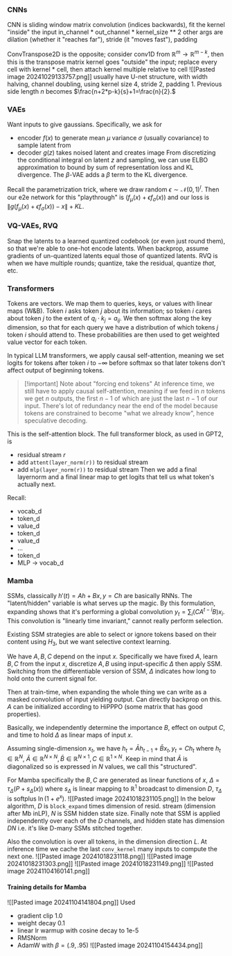 ### CNNs
CNN is sliding window matrix convolution (indices backwards), fit the kernel "inside" the input
in_channel * out_channel * kernel_size ** 2
other args are dilation (whether it "reaches far"), stride (it "moves fast"), padding

ConvTranspose2D is the opposite; consider conv1D from $\mathbb{R}^{m}\to \mathbb{R}^{m-k},$ then this is the transpose matrix
kernel goes "outside" the input; replace every cell with kernel \* cell, then attach kernel multiple relative to cell
![[Pasted image 20241029133757.png]]
usually have U-net structure, with width halving, channel doubling, using kernel size 4, stride 2, padding 1. Previous side length $n$ becomes $\frac{n+2*p-k}{s}+1=\frac{n}{2}.$
### VAEs
Want inputs to give gaussians. Specifically, we ask for
- encoder $f(x)$ to generate mean $\mu$ variance $\sigma$ (usually covariance) to sample latent from
- decoder $g(z)$ takes noised latent and creates image
From discretizing the conditional integral on latent $z$ and sampling, we can use ELBO approximation to bound by sum of representation loss and KL divergence. The $\beta$-VAE adds a $\beta$ term to the KL divergence.

Recall the parametrization trick, where we draw random $\epsilon \sim \mathcal N(0,1)^{l}.$ Then our e2e network for this "playthrough" is $(f_{\mu}(x)+\epsilon f_{\sigma}(x))$ and our loss is $\lVert g(f_{\mu}(x)+\epsilon f_{\sigma}(x))-x \rVert + KL.$
### VQ-VAEs, RVQ
Snap the latents to a learned quantized codebook (or even just round them), so that we're able to one-hot encode latents.
When backprop, assume gradients of un-quantized latents equal those of quantized latents.
RVQ is when we have multiple rounds; quantize, take the residual, quantize *that*, etc.
### Transformers
Tokens are vectors. We map them to queries, keys, or values with linear maps (W&B). Token $i$ asks token $j$ about its information; so token $i$ cares about token $j$ to the extent of $q_{i}\cdot k_{j}=a_{ij}.$ We then softmax along the key dimension, so that for each query we have a distribution of which tokens $j$ token $i$ should attend to. These probabilities are then used to get weighted value vector for each token.

In typical LLM transformers, we apply causal self-attention, meaning we set logits for tokens after token $i$ to $-\infty$ before softmax so that later tokens don't affect output of beginning tokens.
> [!important] Note about "forcing end tokens"
> At inference time, we still have to apply causal self-attention, meaning if we feed in $n$ tokens we get $n$ outputs, the first $n-1$ of which are just the last $n-1$ of our input. There's lot of redundancy near the end of the model because tokens are constrained to become "what we already know", hence speculative decoding.

This is the self-attention block. The full transformer block, as used in GPT2, is
- residual stream $r$
- add `attent(layer_norm(r))` to residual stream
- add `mlp(layer_norm(r))` to residual stream
Then we add a final layernorm and a final linear map to get logits that tell us what token's actually next.

Recall:
- vocab_d
- token_d
- value_d
- token_d
- value_d
- ...
- token_d
- MLP -> vocab_d
### Mamba
SSMs, classically $h'(t)=Ah+Bx, y=Ch$ are basically RNNs. The "latent/hidden" variable is what serves up the magic. By this formulation, expanding shows that it's performing a global convolution $y_{t}=\sum_{i}(CA^{t-i}B)x_{i}.$ This convolution is "linearly time invariant," cannot really perform selection.

Existing SSM strategies are able to select or ignore tokens based on their content using $H_{3},$ but we want selective context learning.

We have $A,B,C$ depend on the input $x$. Specifically we have fixed $A,$ learn $B,C$ from the input $x,$ discretize $A,B$ using input-specific $\Delta$  then apply SSM. Switching from the differentiable version of SSM, $\Delta$ indicates how long to hold onto the current signal for.

Then at train-time, when expanding the whole thing we can write as a masked convolution of input yielding output. Can directly backprop on this. $A$ can be initialized according to HiPPPO (some matrix that has good properties).

Basically, we independently determine the importance $B$, effect on output $C$, and time to hold $\Delta$ as linear maps of input $x$.

Assuming single-dimension $x_{t},$ we have $h_{t}=\bar{A}h_{t-1}+\bar{B}x_{t}, y_{t}=Ch_{t}$ where $h_{t}\in \mathbb{R}^{N},$ $\bar{A}\in \mathbb{R}^{N\times N}, \bar{B}\in \mathbb{R}^{N\times 1},C\in \mathbb{R}^{1\times N}.$ Keep in mind that $\bar{A}$ is diagonalized so is expressed in $N$ values, we call this "structured".

For Mamba specifically the $B,C$ are generated as linear functions of $x,$ $\Delta=\tau_{\Delta}(P+s_{\Delta}(x))$ where $s_{\Delta}$ is linear mapping to $\mathbb{R}^{1}$ broadcast to dimension $D$, $\tau_{\Delta}$ is softplus $\ln ({1+e^{x}})$.
![[Pasted image 20241018231105.png]]
In the below algorithm, $D$ is `block_expand` times dimension of resid. stream (dimension after Mb inLP), $N$ is SSM hidden state size. Finally note that SSM is applied independently over each of the $D$ channels, and hidden state has dimension $DN$ i.e. it's like D-many SSMs stitched together.

Also the convolution is over all tokens, in the dimension direction $L$. At inference time we cache the last `conv_kernel` many inputs to compute the next one.
![[Pasted image 20241018231118.png]]
![[Pasted image 20241018231303.png]]
![[Pasted image 20241018231149.png]]
![[Pasted image 20241104160141.png]]
#### Training details for Mamba
![[Pasted image 20241104141804.png]]
Used
- gradient clip 1.0
- weight decay 0.1
- linear lr warmup with cosine decay to 1e-5
- RMSNorm
- AdamW with $\beta=(.9, .95)$
![[Pasted image 20241104154434.png]]